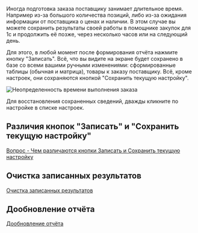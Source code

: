 Иногда подготовка заказа поставщику занимает длительное время. Например из-за большого количества позиций, либо из-за ожидания информации от поставщика о ценах и наличии. В этом случае вы можете сохранить результаты своей работы в помощнике закупок для 1с и продолжить её позже, через несколько часов или на следующий день.  
  
Для этого, в любой момент после формирования отчёта нажмите кнопку "Записать". Всё, что вы видите на экране будет сохранено в базе со всеми вашими ручными изменениями: сформированные таблицы (обычная и матрица), товары к заказу поставщику. Всё, кроме настроек, они сохраняются кнопкой "Сохранить текущую настройку".  

![Неопределенность времени выполнения заказа](https://thumb.tildacdn.com/tild3363-6139-4561-b965-353430323031/-/resize/760x/-/format/webp/--1.png)

Для восстановления сохраненных сведений, дважды кликните по настройке в списке настроек.  

## Различия кнопок "Записать" и "Сохранить текущую настройку"  

[Вопрос - Чем различаются кнопки Записать и Сохранить текущую настройку](Вопрос%20-%20Чем%20различаются%20кнопки%20Записать%20и%20Сохранить%20текущую%20настройку.md)

## Очистка записанных результатов  

[Очистка записанных результатов](Очистка%20записанных%20результатов.md)

## Дообновление отчёта  

[Дообновление отчёта](Дообновление%20отчёта.md)